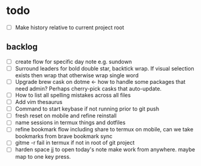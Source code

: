 # todo

- [ ] Make history relative to current project root

## backlog

- [ ] create flow for specific day note e.g. sundown
- [ ] Surround leaders for bold double star, backtick wrap. If visual selection
  exists then wrap that otherwise wrap single word
- [ ] Upgrade brew cask on dotme <- how to handle some packages that need admin?
  Perhaps cherry-pick casks that auto-update.
- [ ] How to list all spelling mistakes across all files
- [ ] Add vim thesaurus
- [ ] Command to start keybase if not running prior to git push
- [ ] fresh reset on mobile and refine reinstall
- [ ] name sessions in termux things and dotfiles
- [ ] refine bookmark flow including share to termux on mobile, can we take
  bookmarks from brave bookmark sync
- [ ] gitme -r fail in termux if not in root of git project
- [ ] harden space jj to open today's note make work from anywhere. maybe map to
  one key press.

